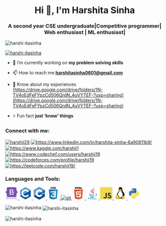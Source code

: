 <h1 align="center">Hi 👋, I'm Harshita Sinha</h1>
<h3 align="center">A second year CSE undergraduate|Competitive programmer| Web enthusiast | ML enthusiast|</h3>

<p align="left"> <img src="https://komarev.com/ghpvc/?username=harshi-itasinha&label=Profile%20views&color=0e75b6&style=flat" alt="harshi-itasinha" /> </p>

<p align="left"> <a href="https://github.com/ryo-ma/github-profile-trophy"><img src="https://github-profile-trophy.vercel.app/?username=harshi-itasinha" alt="harshi-itasinha" /></a> </p>

- 🔭 I’m currently working on **my problem solving skills**

- 📫 How to reach me **harshitasinha0601@gmail.com**

- 📄 Know about my experiences [https://drive.google.com/drive/folders/1N-TV4oEdFeFYpzCd506QrdN_4uVYTEF-?usp=sharing](https://drive.google.com/drive/folders/1N-TV4oEdFeFYpzCd506QrdN_4uVYTEF-?usp=sharing)

- ⚡ Fun fact **just ‘know’ things**

<h3 align="left">Connect with me:</h3>
<p align="left">
<a href="https://twitter.com/harshii29" target="blank"><img align="center" src="https://raw.githubusercontent.com/rahuldkjain/github-profile-readme-generator/master/src/images/icons/Social/twitter.svg" alt="harshii29" height="30" width="40" /></a>
<a href="https://linkedin.com/in/https://www.linkedin.com/in/harshita-sinha-6a90811b9/" target="blank"><img align="center" src="https://raw.githubusercontent.com/rahuldkjain/github-profile-readme-generator/master/src/images/icons/Social/linked-in-alt.svg" alt="https://www.linkedin.com/in/harshita-sinha-6a90811b9/" height="30" width="40" /></a>
<a href="https://kaggle.com/https://www.kaggle.com/harshii1" target="blank"><img align="center" src="https://raw.githubusercontent.com/rahuldkjain/github-profile-readme-generator/master/src/images/icons/Social/kaggle.svg" alt="https://www.kaggle.com/harshii1" height="30" width="40" /></a>
<a href="https://www.codechef.com/users/https://www.codechef.com/users/harshii19" target="blank"><img align="center" src="https://cdn.jsdelivr.net/npm/simple-icons@3.1.0/icons/codechef.svg" alt="https://www.codechef.com/users/harshii19" height="30" width="40" /></a>
<a href="https://codeforces.com/profile/https://codeforces.com/profile/harshii19" target="blank"><img align="center" src="https://raw.githubusercontent.com/rahuldkjain/github-profile-readme-generator/master/src/images/icons/Social/codeforces.svg" alt="https://codeforces.com/profile/harshii19" height="30" width="40" /></a>
<a href="https://www.leetcode.com/https://leetcode.com/harshii19/" target="blank"><img align="center" src="https://raw.githubusercontent.com/rahuldkjain/github-profile-readme-generator/master/src/images/icons/Social/leet-code.svg" alt="https://leetcode.com/harshii19/" height="30" width="40" /></a>
</p>

<h3 align="left">Languages and Tools:</h3>
<p align="left"> <a href="https://getbootstrap.com" target="_blank" rel="noreferrer"> <img src="https://raw.githubusercontent.com/devicons/devicon/master/icons/bootstrap/bootstrap-plain-wordmark.svg" alt="bootstrap" width="40" height="40"/> </a> <a href="https://www.cprogramming.com/" target="_blank" rel="noreferrer"> <img src="https://raw.githubusercontent.com/devicons/devicon/master/icons/c/c-original.svg" alt="c" width="40" height="40"/> </a> <a href="https://www.w3schools.com/cpp/" target="_blank" rel="noreferrer"> <img src="https://raw.githubusercontent.com/devicons/devicon/master/icons/cplusplus/cplusplus-original.svg" alt="cplusplus" width="40" height="40"/> </a> <a href="https://www.w3schools.com/css/" target="_blank" rel="noreferrer"> <img src="https://raw.githubusercontent.com/devicons/devicon/master/icons/css3/css3-original-wordmark.svg" alt="css3" width="40" height="40"/> </a> <a href="https://git-scm.com/" target="_blank" rel="noreferrer"> <img src="https://www.vectorlogo.zone/logos/git-scm/git-scm-icon.svg" alt="git" width="40" height="40"/> </a> <a href="https://www.w3.org/html/" target="_blank" rel="noreferrer"> <img src="https://raw.githubusercontent.com/devicons/devicon/master/icons/html5/html5-original-wordmark.svg" alt="html5" width="40" height="40"/> </a> <a href="https://www.java.com" target="_blank" rel="noreferrer"> <img src="https://raw.githubusercontent.com/devicons/devicon/master/icons/java/java-original.svg" alt="java" width="40" height="40"/> </a> <a href="https://developer.mozilla.org/en-US/docs/Web/JavaScript" target="_blank" rel="noreferrer"> <img src="https://raw.githubusercontent.com/devicons/devicon/master/icons/javascript/javascript-original.svg" alt="javascript" width="40" height="40"/> </a> <a href="https://www.linux.org/" target="_blank" rel="noreferrer"> <img src="https://raw.githubusercontent.com/devicons/devicon/master/icons/linux/linux-original.svg" alt="linux" width="40" height="40"/> </a> <a href="https://www.python.org" target="_blank" rel="noreferrer"> <img src="https://raw.githubusercontent.com/devicons/devicon/master/icons/python/python-original.svg" alt="python" width="40" height="40"/> </a> </p>

<p><img align="left" src="https://github-readme-stats.vercel.app/api/top-langs?username=harshi-itasinha&show_icons=true&locale=en&layout=compact" alt="harshi-itasinha" /></p>

<p>&nbsp;<img align="center" src="https://github-readme-stats.vercel.app/api?username=harshi-itasinha&show_icons=true&locale=en" alt="harshi-itasinha" /></p>

<p><img align="center" src="https://github-readme-streak-stats.herokuapp.com/?user=harshi-itasinha&" alt="harshi-itasinha" /></p>
